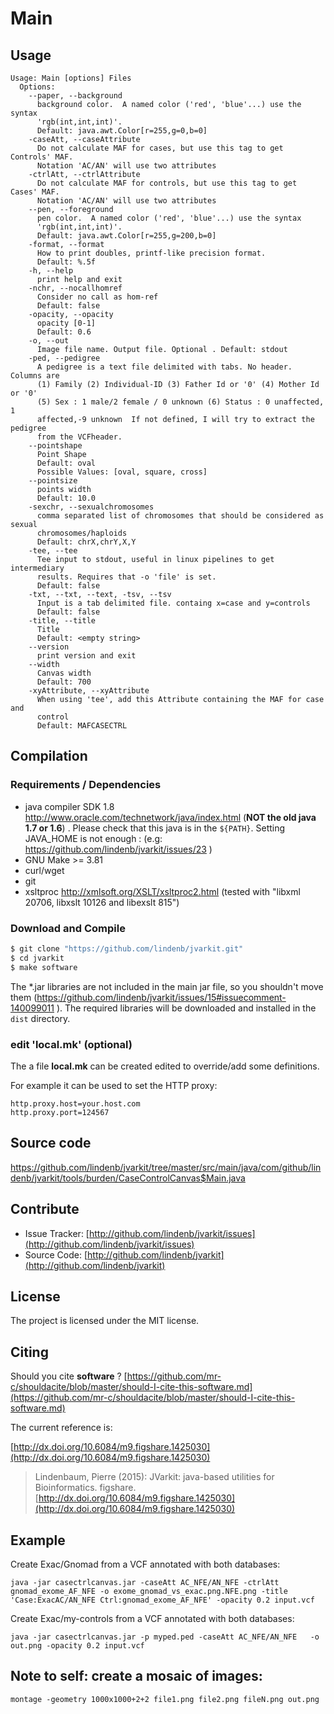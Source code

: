 # Main


## Usage

```
Usage: Main [options] Files
  Options:
    --paper, --background
      background color.  A named color ('red', 'blue'...) use the syntax 
      'rgb(int,int,int)'. 
      Default: java.awt.Color[r=255,g=0,b=0]
    -caseAtt, --caseAttribute
      Do not calculate MAF for cases, but use this tag to get Controls' MAF. 
      Notation 'AC/AN' will use two attributes
    -ctrlAtt, --ctrlAttribute
      Do not calculate MAF for controls, but use this tag to get Cases' MAF. 
      Notation 'AC/AN' will use two attributes
    --pen, --foreground
      pen color.  A named color ('red', 'blue'...) use the syntax 
      'rgb(int,int,int)'. 
      Default: java.awt.Color[r=255,g=200,b=0]
    -format, --format
      How to print doubles, printf-like precision format.
      Default: %.5f
    -h, --help
      print help and exit
    -nchr, --nocallhomref
      Consider no call as hom-ref
      Default: false
    -opacity, --opacity
      opacity [0-1]
      Default: 0.6
    -o, --out
      Image file name. Output file. Optional . Default: stdout
    -ped, --pedigree
      A pedigree is a text file delimited with tabs. No header. Columns are 
      (1) Family (2) Individual-ID (3) Father Id or '0' (4) Mother Id or '0' 
      (5) Sex : 1 male/2 female / 0 unknown (6) Status : 0 unaffected, 1 
      affected,-9 unknown  If not defined, I will try to extract the pedigree 
      from the VCFheader.
    --pointshape
      Point Shape
      Default: oval
      Possible Values: [oval, square, cross]
    --pointsize
      points width
      Default: 10.0
    -sexchr, --sexualchromosomes
      comma separated list of chromosomes that should be considered as sexual 
      chromosomes/haploids 
      Default: chrX,chrY,X,Y
    -tee, --tee
      Tee input to stdout, useful in linux pipelines to get intermediary 
      results. Requires that -o 'file' is set.
      Default: false
    -txt, --txt, --text, -tsv, --tsv
      Input is a tab delimited file. containg x=case and y=controls
      Default: false
    -title, --title
      Title
      Default: <empty string>
    --version
      print version and exit
    --width
      Canvas width
      Default: 700
    -xyAttribute, --xyAttribute
      When using 'tee', add this Attribute containing the MAF for case and 
      control 
      Default: MAFCASECTRL

```

## Compilation

### Requirements / Dependencies

* java compiler SDK 1.8 http://www.oracle.com/technetwork/java/index.html (**NOT the old java 1.7 or 1.6**) . Please check that this java is in the `${PATH}`. Setting JAVA_HOME is not enough : (e.g: https://github.com/lindenb/jvarkit/issues/23 )
* GNU Make >= 3.81
* curl/wget
* git
* xsltproc http://xmlsoft.org/XSLT/xsltproc2.html (tested with "libxml 20706, libxslt 10126 and libexslt 815")


### Download and Compile

```bash
$ git clone "https://github.com/lindenb/jvarkit.git"
$ cd jvarkit
$ make software
```

The *.jar libraries are not included in the main jar file, so you shouldn't move them (https://github.com/lindenb/jvarkit/issues/15#issuecomment-140099011 ).
The required libraries will be downloaded and installed in the `dist` directory.

### edit 'local.mk' (optional)

The a file **local.mk** can be created edited to override/add some definitions.

For example it can be used to set the HTTP proxy:

```
http.proxy.host=your.host.com
http.proxy.port=124567
```
## Source code 

[https://github.com/lindenb/jvarkit/tree/master/src/main/java/com/github/lindenb/jvarkit/tools/burden/CaseControlCanvas$Main.java
](https://github.com/lindenb/jvarkit/tree/master/src/main/java/com/github/lindenb/jvarkit/tools/burden/CaseControlCanvas$Main.java
)
## Contribute

- Issue Tracker: [http://github.com/lindenb/jvarkit/issues](http://github.com/lindenb/jvarkit/issues)
- Source Code: [http://github.com/lindenb/jvarkit](http://github.com/lindenb/jvarkit)

## License

The project is licensed under the MIT license.

## Citing

Should you cite **software** ? [https://github.com/mr-c/shouldacite/blob/master/should-I-cite-this-software.md](https://github.com/mr-c/shouldacite/blob/master/should-I-cite-this-software.md)

The current reference is:

[http://dx.doi.org/10.6084/m9.figshare.1425030](http://dx.doi.org/10.6084/m9.figshare.1425030)

> Lindenbaum, Pierre (2015): JVarkit: java-based utilities for Bioinformatics. figshare.
> [http://dx.doi.org/10.6084/m9.figshare.1425030](http://dx.doi.org/10.6084/m9.figshare.1425030)


## Example

Create Exac/Gnomad from a VCF annotated with both databases:

```
java -jar casectrlcanvas.jar -caseAtt AC_NFE/AN_NFE -ctrlAtt gnomad_exome_AF_NFE -o exome_gnomad_vs_exac.png.NFE.png -title 'Case:ExacAC/AN_NFE Ctrl:gnomad_exome_AF_NFE' -opacity 0.2 input.vcf
```


Create Exac/my-controls from a VCF annotated with both databases:

```
java -jar casectrlcanvas.jar -p myped.ped -caseAtt AC_NFE/AN_NFE   -o out.png -opacity 0.2 input.vcf
```

## Note to self: create a mosaic of images:

```
montage -geometry 1000x1000+2+2 file1.png file2.png fileN.png out.png
```




